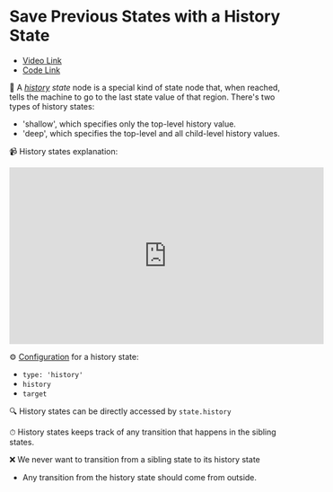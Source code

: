 # Save Previous States with a History State

- [Video Link](https://egghead.io/lessons/react-save-previous-states-with-a-history-state)
- [Code Link](https://github.com/isaacplmann/sturdy-uis/tree/lesson6-end)


🔑 A _[history](https://xstate.js.org/docs/guides/history.html#history) state_ node is a special kind of state node that, when reached, tells the machine to go to the last state value of that region. There's two types of history states:
- 'shallow', which specifies only the top-level history value.
- 'deep', which specifies the top-level and all child-level history values.


📹 History states explanation:
<iframe width="560" height="315" src="https://www.youtube.com/embed/uczggW1PF6I" frameborder="0" allow="accelerometer; autoplay; encrypted-media; gyroscope; picture-in-picture" allowfullscreen></iframe>


⚙️ [Configuration](https://xstate.js.org/docs/guides/history.html#history-state-configuration) for a history state:
  - `type: 'history'`
  - `history`
  - `target`

🔍 History states can be directly accessed by `state.history`

⏱ History states keeps track of any transition that happens in the sibling states.

❌ We never want to transition from a sibling state to its history state
  - Any transition from the history state should come from outside. 
